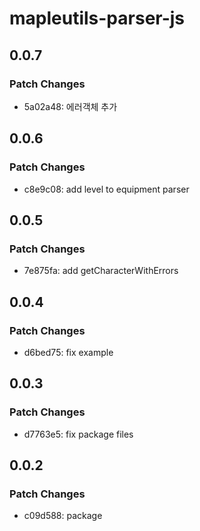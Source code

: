 # mapleutils-parser-js

## 0.0.7

### Patch Changes

-   5a02a48: 에러객체 추가

## 0.0.6

### Patch Changes

-   c8e9c08: add level to equipment parser

## 0.0.5

### Patch Changes

-   7e875fa: add getCharacterWithErrors

## 0.0.4

### Patch Changes

-   d6bed75: fix example

## 0.0.3

### Patch Changes

-   d7763e5: fix package files

## 0.0.2

### Patch Changes

-   c09d588: package
